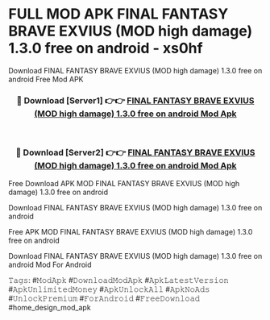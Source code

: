# FULL MOD APK FINAL FANTASY BRAVE EXVIUS (MOD high damage) 1.3.0 free on android - xs0hf
Download FINAL FANTASY BRAVE EXVIUS (MOD high damage) 1.3.0 free on android Free Mod APK

<div align="center">
<h3>🔴 Download [Server1] 👉👉 <a href="https://apk-comot.site?title=FINAL_FANTASY_BRAVE_EXVIUS_(MOD_high_damage)_1.3.0_free_on_android">FINAL FANTASY BRAVE EXVIUS (MOD high damage) 1.3.0 free on android Mod Apk</a></h3><br>

<h3>🔴 Download [Server2] 👉👉 <a href="https://apk-comot.site?title=FINAL_FANTASY_BRAVE_EXVIUS_(MOD_high_damage)_1.3.0_free_on_android">FINAL FANTASY BRAVE EXVIUS (MOD high damage) 1.3.0 free on android Mod Apk</a></h3>
</div>


Free Download APK MOD FINAL FANTASY BRAVE EXVIUS (MOD high damage) 1.3.0 free on android

Download FINAL FANTASY BRAVE EXVIUS (MOD high damage) 1.3.0 free on android 

Free APK MOD FINAL FANTASY BRAVE EXVIUS (MOD high damage) 1.3.0 free on android 

Download FINAL FANTASY BRAVE EXVIUS (MOD high damage) 1.3.0 free on android Mod For Android

𝚃𝚊𝚐𝚜: #𝙼𝚘𝚍𝙰𝚙𝚔 #𝙳𝚘𝚠𝚗𝚕𝚘𝚊𝚍𝙼𝚘𝚍𝙰𝚙𝚔 #𝙰𝚙𝚔𝙻𝚊𝚝𝚎𝚜𝚝𝚅𝚎𝚛𝚜𝚒𝚘𝚗 #𝙰𝚙𝚔𝚄𝚗𝚕𝚒𝚖𝚒𝚝𝚎𝚍𝙼𝚘𝚗𝚎𝚢 #𝙰𝚙𝚔𝚄𝚗𝚕𝚘𝚌𝚔𝙰𝚕𝚕 #𝙰𝚙𝚔𝙽𝚘𝙰𝚍𝚜 #𝚄𝚗𝚕𝚘𝚌𝚔𝙿𝚛𝚎𝚖𝚒𝚞𝚖 #𝙵𝚘𝚛𝙰𝚗𝚍𝚛𝚘𝚒𝚍 #𝙵𝚛𝚎𝚎𝙳𝚘𝚠𝚗𝚕𝚘𝚊𝚍 #home_design_mod_apk